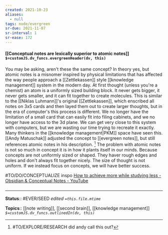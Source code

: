 ```yaml
---
created: 2021-10-23
aliases:
  - null
tags: node/evergreen
sr-due: 2021-11-07
sr-interval: 1
sr-ease: 172
---
```

#### [[Conceptual notes are lexically superior to atomic notes]] `$=customJS.dv_funcs.evergreenHeader(dv, this)`

You may be asking, aren't these the same concept? In theory yes, but atomic notes is a misnomer inspired by physical limitations that has affected the way people approach a [[Zettlekassen]] style [[knowledge management]] system in the modern day. At first thought (unless you're a chemist) an atom is a uniformly sized building block. It never gets bigger, it never gets smaller, and it can fit together to create molecules. This is similar to the [[Niklas Luhmann]]'s original [[Zettlekassen]], which enscribed all notes on 3x5 cards and then layed them out to create larger thoughts, but in the era of computer's this process is different. We no longer have the limitation of a small card that can easily fit into filing cabinets, and we no longer have access to the 3d plane. We can get very close to this system with computers, but we are wasting our time trying to recreate it exactly. Many thinkers in the [[knowledge management|PKM]] space have seen this. [[Andy Matuschak]] adjusted the concept to [[evergreen notes]], but still references atomic notes in his description. [^1] The problem with atomic notes is not so much in concept it is in how it plants itself in our minds. Because concepts are not uniformly sized or shaped. They haver rough edges and holes and don't always fit together nicely. The size of thought is not uniform. If we instead focus on concepts, we will have better success. 

[^1]: #TO/EXPLORE/RESEARCH did andy call this out?

#TO/DO/CONCEPTUALIZE inspo [How to achieve more while studying less - Obsidian & Conceptual Notes - YouTube](https://www.youtube.com/watch?v=MYJsGksojms)



### <hr class="footnote"/>

**Status**:: #EVER/SEED
*edited `=this.file.mtime`*

**Topics**:: [[note writing]], [[second brain]], [[knowledge management]]
*`$=customJS.dv_funcs.outlinedIn(dv, this)`*
